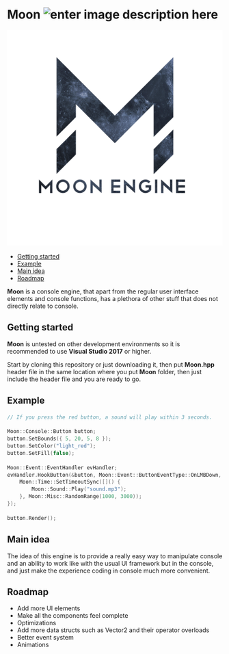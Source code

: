 
# Moon ![enter image description here](https://img.shields.io/github/license/AlienTheBetrayer/Moon?color=blue)
![Icon](https://raw.githubusercontent.com/AlienTheBetrayer/Moon/main/moonicon.png)

 - [Getting started](#getting-started)
- [Example](#example)	
- [Main idea](#main-idea)
- [Roadmap](#roadmap)

**Moon** is a console engine, that apart from the regular user interface elements and console functions, has a plethora of other stuff that does not directly relate to console.
## Getting started
**Moon** is untested on other development environments so it is recommended to use **Visual Studio 2017** or higher.

Start by cloning this repository or just downloading it, then put **Moon.hpp** header file in the same location where you put **Moon** folder, then just include the header file and you are ready to go.
## Example
```cpp
// If you press the red button, a sound will play within 3 seconds.

Moon::Console::Button button;
button.SetBounds({ 5, 20, 5, 8 });
button.SetColor("light_red");
button.SetFill(false);

Moon::Event::EventHandler evHandler;
evHandler.HookButton(&button, Moon::Event::ButtonEventType::OnLMBDown, [](const auto& args) {
	Moon::Time::SetTimeoutSync([]() {
		Moon::Sound::Play("sound.mp3");
	}, Moon::Misc::RandomRange(1000, 3000));
});

button.Render();
```
## Main idea
The idea of this engine is to provide a really easy way to manipulate console and an ability to work like with the usual UI framework but in the console, and just make the experience coding in console much more convenient.
## Roadmap
- Add more UI elements
- Make all the components feel complete
- Optimizations
- Add more data structs such as Vector2 and their operator overloads
- Better event system
- Animations
